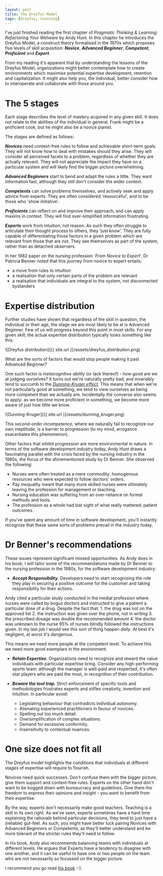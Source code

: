 ```yaml
---
layout: post
title: The Dreyfus Model
tags: [dreyfus, learning]
---
```


I've just finished reading the first chapter of _Pragmatic Thinking & Learning: Refactoring Your Wetware_ by Andy Hunt. In this chapter he introduces the Dreyfus Model, a construct theory formalised in the 1970s which proposes five levels of skill acquisition: ___Novice___, ___Advanced Beginner___, ___Competent___, ___Proficient___ and ___Expert___. 

From my reading it's apparent that by understanding the lessons of the Dreyfus Model, organizations might better contemplate how to create environments which maximise potential expertise development, retention and capitalization. It might also help you, the individual, better consider how to interoperate and collaborate with those around you.

# The 5 stages

Each stage describes the level of mastery acquired in any given skill. It does not relate to the abilities of the individual in general. Frank might be a proficient cook, but he might also be a novice pianist.

The stages are defined as follows:  

___Novices___ need context-free rules to follow and achievable short-term goals. They will not know how to deal with mistakes should they arise. They will consider all perceived facets to a problem, regardless of whether they are actually relevant. They will not appreciate the impact they have on a particular system and will likely find the bigger picture overwhelming.

___Advanced Beginners___ start to bend and adapt the rules a little. They want information fast, although they still don't consider the wider context.

___Competents___ can solve problems themselves, and actively seek and apply advice from experts. They are often considered 'resourceful', and to be those who 'show initiative'.

___Proficients___ can reflect on and improve their approach, and can apply maxims in context. They will find over-simplified information frustrating.

___Experts___ work from intuition, not reason. As such they often struggle to articulate their thought process to others, they 'just know'. They are fully capable of differentiating those factors in a given problem which are relevant from those that are not. They see themselves as part of the system, rather than as detached observers.

In her 1982 paper on the nursing profession '_From Novice to Expert_', Dr Patricia Benner noted that this journey from novice to expert entails:

* a move from rules to intuition
* a realisation that only certain parts of the problem are relevant
* a realisation that individuals are integral to the system, not disconnected bystanders

# Expertise distribution

Further studies have shown that regardless of the skill in question, the individual or their age, the stage we are most likely to be at is Advanced Beginner. Few of us will progress beyond this point in most skills. For any given skill, the actual expertise distribution typically looks something like this:

![Dreyfus distribution]({{ site.url }}/assets/dreyfus_distribution.png)

What are the sorts of factors that would stop people making it past Advanced Beginner?

One such factor is _metacognitive ability_ (or lack thereof) - how good are we at judging ourselves? It turns out we're naturally pretty bad, and invariably tend to succumb to the [_Dunning-Kruger effect_](http://en.m.wikipedia.org/wiki/Dunning–Kruger_effect). This means that when we're not particularly good at something, we tend to view ourselves as being more competent than we actually are. Incidentally the converse also seems to apply: as we become more proficient in something, we become more aware of just how little we know.

![Dunning-Kruger]({{ site.url }}/assets/dunning_kruger.png)

This _second-order incompetence_, where we naturally fail to recognize our own ineptitude, is a barrier to progression (to my mind, arrogance exacerbates this phenomenon).

Other factors that inhibit progression are more environmental in nature. In terms of the software development industry today, Andy Hunt draws a fascinating parallel with the crisis faced by the nursing industry in the 1980s, the focus of the aforementioned study by Dr Benner. She observed the following:

* Nurses were often treated as a mere commodity; homogenous resources who were expected to follow doctors' orders.
* Pay inequality meant that many more skilled nurses were ultimately leaving the profession for management or teaching.
* Nursing education was suffering from an over-reliance on formal methods and tools.
* The profession as a whole had lost sight of what really mattered: patient outcomes.

If you've spent any amount of time in software development, you'll instantly recognize that these same sorts of problems prevail in the industry today. 

# Dr Benner's recommendations

These issues represent significant missed opportunities. As Andy does in his book, I will tailor some of the recommendations made by Dr Benner to the nursing profession in the 1980s, for the software development industry:

* ___Accept Responsibility___. Developers need to start recognizing the role they play in securing a positive outcome for the customer and taking responsibility for their actions.

Andy cited a particular study conducted in the medial profession where nurses were called by bogus doctors and instructed to give a patient a particular dose of a drug. Despite the fact that:
    1. the drug was not on the approved list
    2. the instruction was given over the phone, not in writing
    3. the prescribed dosage was double the recommended amount
    4. the doctor was unknown to the nurse
95% of nurses blindly followed the instructions given. In my last job I would see this sort of thing happen _daily_. At best it's negligent, at worst it's dangerous. 

This means we need more people at the competent level. To achieve this we need more good exemplars in the environment.

* ___Retain Expertise___. Organizations need to recognize and reward the value individuals with particular expertise bring. Consider any high-performing sports team: although the manager is well-paid and respected, it's often star players who are paid the most, in recognition of their contribution.   

* ___Beware the tool trap___. Strict enforcement of specific tools and methodologies frustrates experts and stifles creativity, invention and intuition. In particular avoid:
    * Legislating behaviour that contradicts individual autonomy.
    * Alienating experienced practitioners in favour of novices.
    * Spelling out too much detail.
    * Oversimplification of complex situations.
    * Demand for excessive conformity.
    * Insensitivity to contextual nuances.

# One size does not fit all

The Dreyfus model highlights the conditions that individuals at different stages of expertise will require to flourish.

Novices need quick successes. Don't confuse them with the bigger picture, give them support and context-free rules. Experts on the other hand don't want to be bogged down with bureaucracy and guidelines. Give them the freedom to express their opinions and insight - you want to benefit from their expertise.

By the way, experts don't necessarily make good teachers. Teaching is a skill in its own right. As we've seen, experts sometimes have a hard time explaining the rationale behind particular decisions, they tend to just have a (reliable) gut-feel. As such, you might have better luck pairing Novices with Advanced Beginners or Competents, as they'll better understand and be more tolerant of the stricter rules they'll need to follow.

In his book, Andy also recommends balancing teams with individuals at different levels. He argues that Experts have a tendency to disagree with one another, and it can be useful to have one or two people on the team who are not necessarily so focussed on the bigger picture.

I recommend you go read [his book](https://pragprog.com/book/ahptl/pragmatic-thinking-and-learning) :-). 
   
